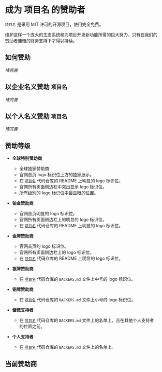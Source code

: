 # 成为 项目名 的赞助者

`项目名` 是采用 MIT 许可的开源项目，使用完全免费。

维护这样一个庞大的生态系统和为项目开发新功能所需的巨大努力，只有在我们的赞助者慷慨的财务支持下才得以持续。

## 如何赞助

*待完善*

## 以企业名义赞助 `项目名`

*待完善*

## 以个人名义赞助 `项目名`

*待完善*

## 赞助等级

- **全球特别赞助商**
    - 全球独家赞助商
    - 官网首页 logo 标识位上方的独家展示。
    - 在 [`项目名`](https://github.com/mouyong/vitepress-doc-website) 代码仓库的 README 上明显的 logo 标识位。
    - 官网所有页面侧边栏中突出显示 logo 标识位。
    - 所有级别的 logo 标识位中最显眼的位置。

- **铂金赞助商**
    - 官网首页明显的 logo 标识位。
    - 官网所有页面侧边栏上的明显的 logo 标识位。
    - 在 [`项目名`](https://github.com/mouyong/vitepress-doc-website) 代码仓库的 README 上明显的 logo 标识位。

- **金牌赞助商**
    - 官网首页的 logo 标识位。
    - 官网所有页面侧边栏上的 logo 标识位。
    - 在 [`项目名`](https://github.com/mouyong/vitepress-doc-website) 代码仓库的 README 上明显的 logo 标识位。

- **银牌赞助商**
    - 在 [`项目名`](https://github.com/mouyong/vitepress-doc-website) 代码仓库的 `BACKERS.md` 文件上中号的 logo 标识位。

- **铜牌赞助商**
    - 在 [`项目名`](https://github.com/mouyong/vitepress-doc-website) 代码仓库的 `BACKERS.md` 文件上小号的 logo 标识位。

- **慷慨支持者**
    - 在 [`项目名`](https://github.com/mouyong/vitepress-doc-website) 代码仓库的 `BACKERS.md` 文件上的名单上，且在其他个人支持者的位置之前。

- **个人支持者**
    - 在 [`项目名`](https://github.com/mouyong/vitepress-doc-website) 代码仓库的 `BACKERS.md` 文件上的名单上。

## 当前赞助商
